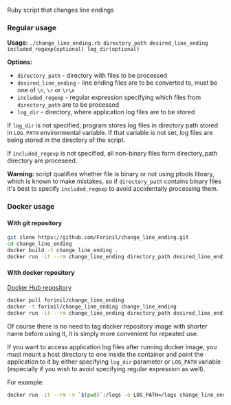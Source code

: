 Ruby script that changes line endings 

### Regular usage ###
**Usage:** `./change_line_ending.rb directory_path desired_line_ending included_regexp(optional) log_dir(optional)`

**Options:**

- `directory_path` - directory with files to be processed
- `desired_line_ending` - line ending files are to be converted to, must be one of `\n`, `\r` or `\r\n`
- `included_regexp` - regular expression specifying which files from `directory_path` are to be processed
- `log_dir` - directory, where application log files are to be stored

If `log_dir` is not specified, program stores log files in directory path stored in `LOG_PATH` environmental variable.
If that variable is not set, log files are being stored in the directory of the script.

If `included_regexp` is not specified, all non-binary files form directory_path directory are proceseed.

**Warning:** script qualifies whether file is binary or not using ptools library, which is known to make mistakes,
so if `directory_path` contains binary files it's best to specify `included_regexp` to avoid accidentally processing them.

### Docker usage ###

#### With git repository ####
```bash
git clone https://github.com/Forinil/change_line_ending.git
cd change_line_ending
docker build -t change_line_ending .
docker run -it --rm change_line_ending directory_path desired_line_ending included_regexp(optional) log_dir(optional)
```

#### With docker repository ####
[Docker Hub repository](https://hub.docker.com/r/forinil/change_line_ending/)
```bash
docker pull forinil/change_line_ending
docker -t forinil/change_line_ending change_line_ending
docker run -it --rm change_line_ending directory_path desired_line_ending included_regexp(optional) log_dir(optional)
```

Of course there is no need to tag docker repository image with shorter name before using it, it is simply 
more convenient for repeated use.

If you want to access application log files after running docker image, you must mount a host directory to one inside the container 
and point the application to it by either specifying `log_dir` parameter or `LOG_PATH` variable (especially if you wish to avoid specifying
regular expression as well).

For example:
```bash
docker run -it --rm -v `$(pwd)`:/logs -e LOG_PATH=/logs change_line_ending directory_path desired_line_ending
```